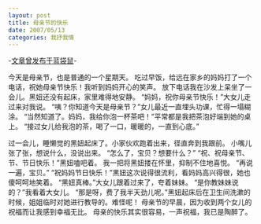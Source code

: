 ```yaml
---
layout: post
title: 母亲节的快乐
date: 2007/05/13
categories: 我抒我情
---
```


-[文章曾发布于蓝袋鼠](http://landaishu.hi2net.com/home/blog_read.asp?id=4175&blogid=30029)-



今天是母亲节，也是普通的一个星期天。
吃过早饭，给远在家乡的妈妈打了一个电话，祝她母亲节快乐！我听到妈妈开心的笑声。
放下电话我在沙发上呆坐了一会儿。黑妞还没有起床，家里难得地安静。
“妈妈，祝你母亲节快乐！”大女儿走过来对我说。
“咦？你知道今天是母亲节？”女儿最近一直埋头功课，忙得一塌糊涂。
“当然知道了。妈妈，我给你泡一杯茶吧！”平常都是我把茶泡好端到她的桌上。
“接过女儿给我泡的茶，喝了一口，暖暖的，一直到心底。”

过一会儿，睡懒觉的黑妞起床了。小家伙欢跑着出来，径直奔到我跟前。
小嘴儿张了张，想说什么，没说出来。
“怎么了，宝贝？想要什么？”
“祝、祝母亲节、节、节日快乐！”黑妞嗑吧着。
我一把将黑妞搂在怀里，抑制不住地喜悦。
 “再说一遍，宝贝。”
“祝妈妈节日快乐！”黑妞这次说得很流利，看妈妈高兴得很，她也傻呵呵地笑着。
 “黑妞真棒。”大女儿跟着过来了，夸着妹妹。
 “是你教妹妹说的？”我看着大女儿。
 “那是呀，费了我半天劲儿呢。”黑妞起床后在卫生间洗漱的时候，姐姐临时对她进行教导的。难怪呢！
 母亲节的早晨，因为收到两个女儿的祝福而让我感到幸福无比。
 母亲的快乐其实很容易，一声祝福，我已是陶醉了。

